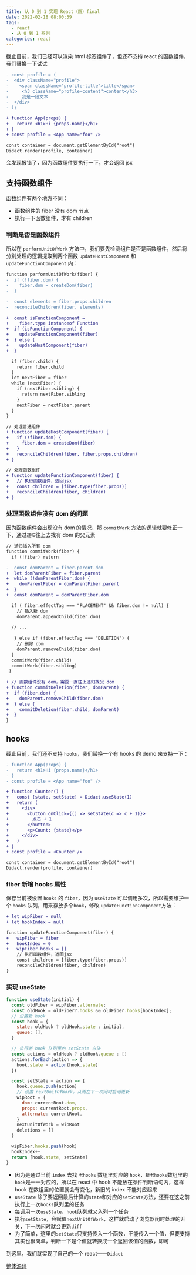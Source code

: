 ```yaml
---
title: 从 0 到 1 实现 React（四）final
date: 2022-02-18 08:00:59
tags: 
  - react
  - 从 0 到 1 系列
categories: react
---
```


截止目前，我们已经可以渲染 html 标签组件了，但还不支持 react 的函数组件，我们替换一下试试

```diff
- const profile = (
-  <div className="profile">
-    <span className="profile-title">title</span>
-     <h3 className="profile-content">content</h3>
-     我是一段文本
-  </div>
- );

+ function App(props) {
+   return <h1>Hi {props.name}</h1>
+ }
+ const profile = <App name="foo" />

const container = document.getElementById("root")
Didact.render(profile, container)
```
会发现报错了，因为函数组件要执行一下，才会返回 jsx

## 支持函数组件

函数组件有两个地方不同：

- 函数组件的 fiber 没有 dom 节点
- 执行一下函数组件，才有 children

### 判断是否是函数组件

所以在 `performUnitOfWork` 方法中，我们要先检测组件是否是函数组件，然后将分别处理的逻辑提取到两个函数 `updateHostComponent` 和 `updateFunctionComponent` 内：

```diff
function performUnitOfWork(fiber) {
-  if (!fiber.dom) {
-    fiber.dom = createDom(fiber)
-  }

-  const elements = fiber.props.children
-  reconcileChildren(fiber, elements)
  
+  const isFunctionComponent =
+    fiber.type instanceof Function
+  if (isFunctionComponent) {
+    updateFunctionComponent(fiber)
+  } else {
+    updateHostComponent(fiber)
+  }

  if (fiber.child) {
    return fiber.child
  }
  let nextFiber = fiber
  while (nextFiber) {
    if (nextFiber.sibling) {
      return nextFiber.sibling
    }
    nextFiber = nextFiber.parent
  }
}

// 处理普通组件
+ function updateHostComponent(fiber) {
+   if (!fiber.dom) {
+     fiber.dom = createDom(fiber)
+   }
+   reconcileChildren(fiber, fiber.props.children)
+ }

// 处理函数组件
+ function updateFunctionComponent(fiber) {
+   // 执行函数组件，返回jsx
+   const children = [fiber.type(fiber.props)]
+   reconcileChildren(fiber, children)
+ }
```

### 处理函数组件没有 dom 的问题

因为函数组件会出现没有 dom 的情况，那 `commitWork` 方法的逻辑就要修正一下，通过`递归`往上去找有 dom 的父元素

```diff
// 递归插入所有 dom
function commitWork(fiber) {
  if (!fiber) return

-  const domParent = fiber.parent.dom
+  let domParentFiber = fiber.parent
+  while (!domParentFiber.dom) {
+    domParentFiber = domParentFiber.parent
+  }
+  const domParent = domParentFiber.dom

  if ( fiber.effectTag === "PLACEMENT" && fiber.dom != null) {
    // 插入新 dom
    domParent.appendChild(fiber.dom)
    
  // ...
  
   } else if (fiber.effectTag === "DELETION") {
    // 删除 dom
    domParent.removeChild(fiber.dom)
  }
  commitWork(fiber.child)
  commitWork(fiber.sibling)
 }
 
+ // 函数组件没有 dom，需要一直往上递归找父 dom
+ function commitDeletion(fiber, domParent) {
+  if (fiber.dom) {
+    domParent.removeChild(fiber.dom)
+  } else {
+    commitDeletion(fiber.child, domParent)
+  }
}
 ```

## hooks

截止目前，我们还不支持 `hooks`，我们替换一个有 hooks 的 demo 来支持一下：

```diff
- function App(props) {
-   return <h1>Hi {props.name}</h1>
- }
- const profile = <App name="foo" />

+ function Counter() {
+   const [state, setState] = Didact.useState(1)
+   return (
+     <div>
+       <button onClick={() => setState(c => c + 1)}>
+         点击 + 1
+       </button>
+       <p>Count: {state}</p>
+     </div>
+   )
+ }
+ const profile = <Counter />

const container = document.getElementById("root")
Didact.render(profile, container)
```

### fiber 新增 hooks 属性

保存当前被设置 `hooks` 的 `fiber`，因为 `useState` 可以调用多次，所以需要维护一个 `hooks` 队列，用来存放多个`hook`，修改 `updateFunctionComponent`方法：

```diff
+ let wipFiber = null
+ let hookIndex = null

function updateFunctionComponent(fiber) {
+   wipFiber = fiber
+   hookIndex = 0
+   wipFiber.hooks = []
    // 执行函数组件，返回jsx
    const children = [fiber.type(fiber.props)]
    reconcileChildren(fiber, children)
}
```

### 实现 useState

```js
function useState(initial) {
  const oldFiber = wipFiber.alternate;
  const oldHook = oldFiber?.hooks && oldFiber.hooks[hookIndex];
  // 设置新 hook
  const hook = {
    state: oldHook ? oldHook.state : initial,
    queue: [],
  }

  // 执行老 hook 队列里的 setState 方法
  const actions = oldHook ? oldHook.queue : []
  actions.forEach(action => {
    hook.state = action(hook.state)
  })

  const setState = action => {
    hook.queue.push(action)
    // 设置 nextUnitOfWork，从而在下一次闲时启动更新
    wipRoot = {
      dom: currentRoot.dom,
      props: currentRoot.props,
      alternate: currentRoot,
    }
    nextUnitOfWork = wipRoot
    deletions = []
  }

  wipFiber.hooks.push(hook)
  hookIndex++
  return [hook.state, setState]
}
```
- 因为是通过当前 `index` 去找 `老hooks` 数组里对应的 `hook`，`新老hooks`数组里的`hook`是一一对应的，所以在 react 中 hook 不能放在条件判断语句内，这样 hook 在数组里的位置就会有变化，新旧的 index 不能对应起来
- `useState` 除了要返回最后计算的`state`和对应的`setState`方法，还要在这之前执行上一次`hooks`队列里的任务
- 每调用一次`useState`，`hook`队列就又入列一个任务
- 执行`setState`，会赋值`nextUnitOfWork`，这样就启动了浏览器闲时处理的开关，下一次闲时就会更新`diff`
- 为了简单，这里的`setState`只支持传入一个函数，不能传入一个值，但要支持其实也很简单，判断一下是个值就转换成一个返回该值的函数，即可

到这里，我们就实现了自己的一个 react——`Didact`

[整体源码](https://github.com/chao31/Didact/blob/feature/chao31_final/index.js)

